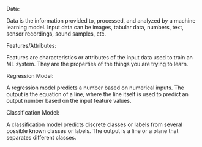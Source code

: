 
Data: 

Data is the information provided to, processed, and analyzed by a machine learning model. Input data can be images, tabular data, numbers, text, sensor recordings, sound samples, etc. 

Features/Attributes:

Features are characteristics or attributes of the input data used to train an ML system. They are the properties of the things you are trying to learn. 

Regression Model:

A regression model predicts a number based on numerical inputs. The output is the equation of a line, where the line itself is used to predict an output number based on the input feature values.

Classification Model:

A classification model predicts discrete classes or labels from several possible known classes or labels. The output is a line or a plane that separates different classes.